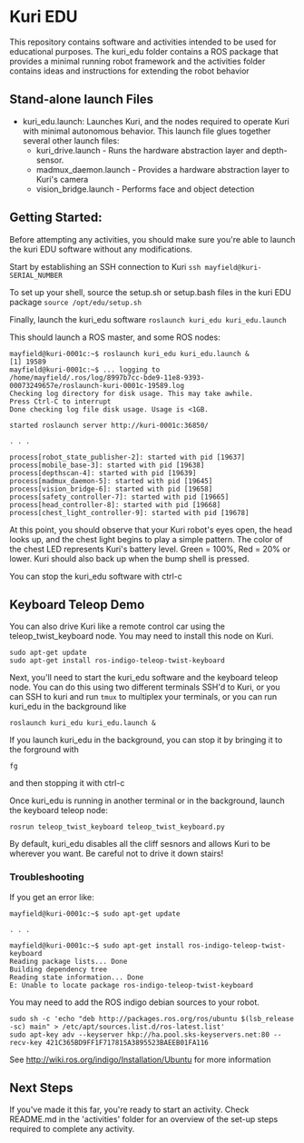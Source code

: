 # Kuri EDU
This repository contains software and activities intended to be used for
educational purposes.  The kuri_edu folder contains a ROS package that provides 
a minimal running robot framework and the activities folder contains ideas and
instructions for extending the robot behavior

## Stand-alone launch Files
 * kuri_edu.launch: Launches Kuri, and the nodes required to operate Kuri with 
minimal autonomous behavior.  This launch file glues together several other launch files:
    * kuri_drive.launch - Runs the hardware abstraction layer and depth-sensor.
    * madmux_daemon.launch - Provides a hardware abstraction layer to Kuri's camera
    * vision_bridge.launch - Performs face and object detection

## Getting Started:
Before attempting any activities, you should make sure you're able to launch the
kuri EDU software without any modifications.

Start by establishing an SSH connection to Kuri
`ssh mayfield@kuri-SERIAL_NUMBER`

To set up your shell, source the setup.sh or setup.bash files in the kuri EDU
package
`source /opt/edu/setup.sh`

Finally, launch the kuri_edu software
`roslaunch kuri_edu kuri_edu.launch`

This should launch a ROS master, and some ROS nodes:
```
mayfield@kuri-0001c:~$ roslaunch kuri_edu kuri_edu.launch &
[1] 19589
mayfield@kuri-0001c:~$ ... logging to /home/mayfield/.ros/log/8997b7cc-bde9-11e8-9393-00073249657e/roslaunch-kuri-0001c-19589.log
Checking log directory for disk usage. This may take awhile.
Press Ctrl-C to interrupt
Done checking log file disk usage. Usage is <1GB.

started roslaunch server http://kuri-0001c:36850/

. . .

process[robot_state_publisher-2]: started with pid [19637]
process[mobile_base-3]: started with pid [19638]
process[depthscan-4]: started with pid [19639]
process[madmux_daemon-5]: started with pid [19645]
process[vision_bridge-6]: started with pid [19658]
process[safety_controller-7]: started with pid [19665]
process[head_controller-8]: started with pid [19668]
process[chest_light_controller-9]: started with pid [19678]
```

At this point, you should observe that your Kuri robot's eyes open, the head 
looks up, and the chest light begins to play a simple pattern.  The color of 
the chest LED represents Kuri's battery level.  Green = 100%, Red = 20% or 
lower.  Kuri should also back up when the bump shell is pressed.

You can stop the kuri_edu software with ctrl-c

## Keyboard Teleop Demo

You can also drive Kuri like a remote control car using the 
teleop_twist_keyboard node.  You may need to install this node on Kuri.

```
sudo apt-get update
sudo apt-get install ros-indigo-teleop-twist-keyboard
```

Next, you'll need to start the kuri_edu software and the keyboard teleop node. 
You can do this using two different terminals SSH'd to Kuri, or you can
SSH to kuri and run `tmux` to multiplex your terminals, or you can run
kuri_edu in the background like
```
roslaunch kuri_edu kuri_edu.launch &
```

If you launch kuri_edu in the background, you can stop it by bringing it to the
forground with 
```
fg
```
and then stopping it with ctrl-c

Once kuri_edu is running in another terminal or in the background, launch the
keyboard teleop node:
```
rosrun teleop_twist_keyboard teleop_twist_keyboard.py
```

By default, kuri_edu disables all the cliff sesnors and allows Kuri to be 
wherever you want.  Be careful not to drive it down stairs!

### Troubleshooting
If you get an error like:
```
mayfield@kuri-0001c:~$ sudo apt-get update

. . .

mayfield@kuri-0001c:~$ sudo apt-get install ros-indigo-teleop-twist-keyboard
Reading package lists... Done
Building dependency tree       
Reading state information... Done
E: Unable to locate package ros-indigo-teleop-twist-keyboard
```

You may need to add the ROS indigo debian sources to your robot.

```
sudo sh -c 'echo "deb http://packages.ros.org/ros/ubuntu $(lsb_release -sc) main" > /etc/apt/sources.list.d/ros-latest.list'
sudo apt-key adv --keyserver hkp://ha.pool.sks-keyservers.net:80 --recv-key 421C365BD9FF1F717815A3895523BAEEB01FA116
```

See http://wiki.ros.org/indigo/Installation/Ubuntu for more information

## Next Steps
If you've made it this far, you're ready to start an activity.  Check 
README.md in the 'activities' folder for an overview of the set-up steps
required to complete any activity.
